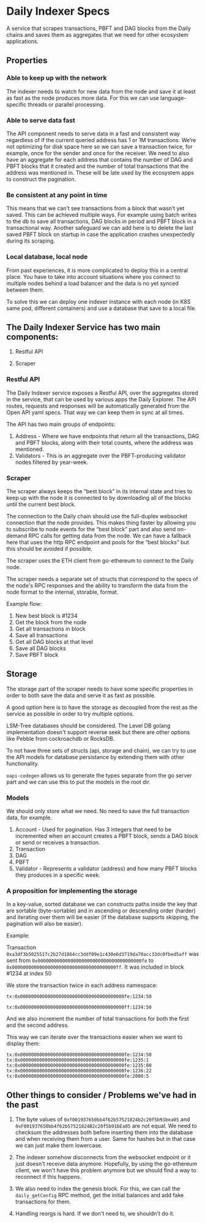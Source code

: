 # Daily Indexer Specs

A service that scrapes transactions, PBFT and DAG blocks from the Daily chains and saves them as aggregates that we need for other ecosystem applications.

## Properties

### Able to keep up with the network

The indexer needs to watch for new data from the node and save it at least as fast as the node produces more data. For this we can use language-specific threads or parallel processing.

### Able to serve data fast

The API component needs to serve data in a fast and consistent way regardless of if the current queried address has 1 or 1M transactions. We’re not optimizing for disk space here so we can save a transaction twice, for example, once for the sender and once for the receiver. We need to also have an aggregate for each address that contains the number of DAG and PBFT blocks that it created and the number of total transactions that the address was mentioned in. These will be late used by the ecosystem apps to construct the pagination.

### Be consistent at any point in time

This means that we can’t see transactions from a block that wasn’t yet saved. This can be achieved multiple ways. For example using batch writes to the db to save all transactions, DAG blocks in period and PBFT block in a transactional way. Another safeguard we can add here is to delete the last saved PBFT block on startup in case the application crashes unexpectedly during its scraping.

### Local database, local node

From past experiences, it is more complicated to deploy this in a central place. You have to take into account situations where you connect to multiple nodes behind a load balancer and the data is no yet synced between them.

To solve this we can deploy one indexer instance with each node (in K8S same pod, different containers) and use a database that save to a local file.

## The Daily Indexer Service has two main components:

1. Restful API

2. Scraper

### Restful API

The Daily Indexer service exposes a Restful API, over the aggregates stored in the service, that can be used by various apps the Daily Explorer.
The API routes, requests and responses will be automatically generated from the Open API yaml specs. That way we can keep them in sync at all times.

The API has two main groups of endpoints:

1. Address - Where we have endpoints that return all the transactions, DAG and PBFT blocks, along with their total counts, where the address was mentioned.
2. Validators - This is an aggregate over the PBFT-producing validator nodes filtered by year-week.

### Scraper

The scraper always keeps the “best block” in its internal state and tries to keep up with the node it is connected to by downloading all of the blocks until the current best block.

The connection to the Daily chain should use the full-duplex websocket connection that the node provides. This makes thing faster by allowing you to subscribe to node events for the “best block” part and also send on-demand RPC calls for getting data from the node.
We can have a fallback here that uses the http RPC endpoint and pools for the “best blocks” but this should be avoided if possible.

The scraper uses the ETH client from go-ethereum to connect to the Daily node.

The scraper needs a separate set of structs that correspond to the specs of the node's RPC responses and the ability to transform the data from the node format to the internal, storable, format.

Example flow:

1. New best block is #1234
2. Get the block from the node
3. Get all transactions in block
4. Save all transactions
5. Get all DAG blocks at that level
6. Save all DAG blocks
7. Save PBFT block

## Storage

The storage part of the scraper needs to have some specific properties in order to both save the data and serve it as fast as possible.

A good option here is to have the storage as decoupled from the rest as the service as possible in order to try multiple options.

LSM-Tree databases should be considered. The Level DB golang implementation doesn't support reverse seek but there are other options like Pebble from cockroachdb or RocksDB.

To not have three sets of structs (api, storage and chain), we can try to use the API models for database persistance by extending them with other functionality.

`oapi-codegen` allows us to generate the types separate from the go server part and we can use this to put the models in the root dir.

### Models

We should only store what we need. No need to save the full transaction data, for example.

1. Account - Used for pagination. Has 3 integers that need to be incremented when an account creates a PBFT block, sends a DAG block or send or receives a transaction.
2. Transaction
3. DAG
4. PBFT
5. Validator - Represents a validator (address) and how many PBFT blocks they produces in a specific week.

### A proposition for implementing the storage

In a key-value, sorted database we can constructs paths inside the key that are sortable (byte-sortable) and in ascending or descending order (harder) and iterating over them will be easier (if the database supports skipping, the pagination will also be easier).

Example:

Transaction `0xa3df3b5025517c2b27d1864cc3ddf09e1c430e6d3719da70acc33dc0fbed5aff` was sent from `0x00000000000000000000000000000000000000fe` to `0x00000000000000000000000000000000000000ff`. It was included in block #1234 at index 50

We store the transaction twice in each address namespace:

`tx:0x00000000000000000000000000000000000000fe:1234:50`

`tx:0x00000000000000000000000000000000000000ff:1234:50`

And we also increment the number of total transactions for both the first and the second address.

This way we can iterate over the transactions easier when we want to display them:

```
tx:0x00000000000000000000000000000000000000fe:1234:50
tx:0x00000000000000000000000000000000000000fe:1235:1
tx:0x00000000000000000000000000000000000000fe:1235:80
tx:0x00000000000000000000000000000000000000fe:1236:22
tx:0x00000000000000000000000000000000000000fe:2000:5
```

## Other things to consider / Problems we've had in the past

1. The byte values of `0xf001937650bb4f62b57521824b2c20f5b91bea05` and `0xF001937650bb4f62b57521824B2c20f5b91bEa05` are not equal. We need to checksum the addresses both before inserting them into the database and when receiving them from a user.
   Same for hashes but in that case we can just make them lowercase.

2. The indexer somehow disconnects from the websocket endpoint or it just doesn't receive data anymore. Hopefully, by using the go-ethereum client, we won't have this problem anymore but we should find a way to reconnect if this happens.

3. We also need to index the genesis block. For this, we can call the `daily_getConfig` RPC method, get the initial balances and add fake transactions for them.

4. Handling reorgs is hard. If we don't need to, we shouldn't do it.
